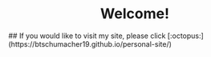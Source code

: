 <div align="center">
  <h1>Welcome!</h1>
</div>
## If you would like to visit my site, please click [:octopus:](https://btschumacher19.github.io/personal-site/) 